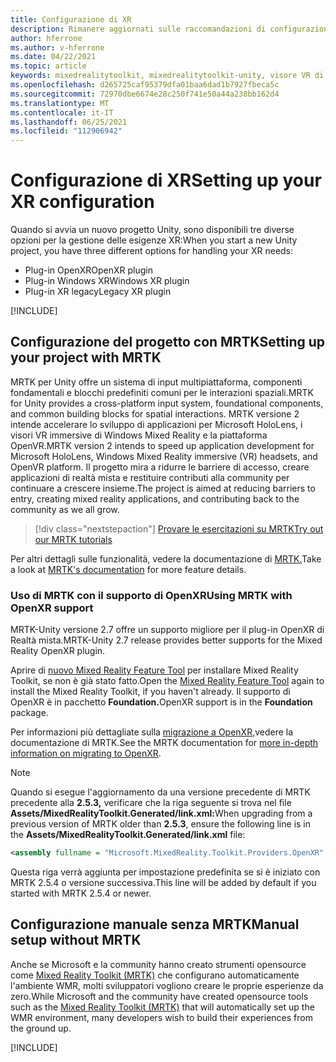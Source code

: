 ```yaml
---
title: Configurazione di XR
description: Rimanere aggiornati sulle raccomandazioni di configurazione di Unity XR più recenti per lo sviluppo di applicazioni HoloLens.
author: hferrone
ms.author: v-hferrone
ms.date: 04/22/2021
ms.topic: article
keywords: mixedrealitytoolkit, mixedrealitytoolkit-unity, visore VR di realtà mista, visore VR windows di realtà mista, visore VR di realtà virtuale, unity
ms.openlocfilehash: d265725caf95379dfa01baa6dad1b7927fbeca5c
ms.sourcegitcommit: 72970dbe6674e28c250f741e50a44a238bb162d4
ms.translationtype: MT
ms.contentlocale: it-IT
ms.lasthandoff: 06/25/2021
ms.locfileid: "112906942"
---
```

# <a name="setting-up-your-xr-configuration"></a><span data-ttu-id="1bae5-104">Configurazione di XR</span><span class="sxs-lookup"><span data-stu-id="1bae5-104">Setting up your XR configuration</span></span>

<span data-ttu-id="1bae5-105">Quando si avvia un nuovo progetto Unity, sono disponibili tre diverse opzioni per la gestione delle esigenze XR:</span><span class="sxs-lookup"><span data-stu-id="1bae5-105">When you start a new Unity project, you have three different options for handling your XR needs:</span></span> 
* <span data-ttu-id="1bae5-106">Plug-in OpenXR</span><span class="sxs-lookup"><span data-stu-id="1bae5-106">OpenXR plugin</span></span>
* <span data-ttu-id="1bae5-107">Plug-in Windows XR</span><span class="sxs-lookup"><span data-stu-id="1bae5-107">Windows XR plugin</span></span>
* <span data-ttu-id="1bae5-108">Plug-in XR legacy</span><span class="sxs-lookup"><span data-stu-id="1bae5-108">Legacy XR plugin</span></span>

[!INCLUDE[](includes/xr/intro.md)]

## <a name="setting-up-your-project-with-mrtk"></a><span data-ttu-id="1bae5-109">Configurazione del progetto con MRTK</span><span class="sxs-lookup"><span data-stu-id="1bae5-109">Setting up your project with MRTK</span></span>

<span data-ttu-id="1bae5-110">MRTK per Unity offre un sistema di input multipiattaforma, componenti fondamentali e blocchi predefiniti comuni per le interazioni spaziali.</span><span class="sxs-lookup"><span data-stu-id="1bae5-110">MRTK for Unity provides a cross-platform input system, foundational components, and common building blocks for spatial interactions.</span></span> <span data-ttu-id="1bae5-111">MRTK versione 2 intende accelerare lo sviluppo di applicazioni per Microsoft HoloLens, i visori VR immersive di Windows Mixed Reality e la piattaforma OpenVR.</span><span class="sxs-lookup"><span data-stu-id="1bae5-111">MRTK version 2 intends to speed up application development for Microsoft HoloLens, Windows Mixed Reality immersive (VR) headsets, and OpenVR platform.</span></span> <span data-ttu-id="1bae5-112">Il progetto mira a ridurre le barriere di accesso, creare applicazioni di realtà mista e restituire contributi alla community per continuare a crescere insieme.</span><span class="sxs-lookup"><span data-stu-id="1bae5-112">The project is aimed at reducing barriers to entry, creating mixed reality applications, and contributing back to the community as we all grow.</span></span>

> [!div class="nextstepaction"]
> [<span data-ttu-id="1bae5-113">Provare le esercitazioni su MRTK</span><span class="sxs-lookup"><span data-stu-id="1bae5-113">Try out our MRTK tutorials</span></span>](./tutorials/mr-learning-base-02.md?tabs=winxr)

<span data-ttu-id="1bae5-114">Per altri dettagli sulle funzionalità, vedere la documentazione di [MRTK.](/windows/mixed-reality/mrtk-unity)</span><span class="sxs-lookup"><span data-stu-id="1bae5-114">Take a look at [MRTK's documentation](/windows/mixed-reality/mrtk-unity) for more feature details.</span></span>

### <a name="using-mrtk-with-openxr-support"></a><span data-ttu-id="1bae5-115">Uso di MRTK con il supporto di OpenXR</span><span class="sxs-lookup"><span data-stu-id="1bae5-115">Using MRTK with OpenXR support</span></span>

<span data-ttu-id="1bae5-116">MRTK-Unity versione 2.7 offre un supporto migliore per il plug-in OpenXR di Realtà mista.</span><span class="sxs-lookup"><span data-stu-id="1bae5-116">MRTK-Unity 2.7 release provides better supports for the Mixed Reality OpenXR plugin.</span></span>

<span data-ttu-id="1bae5-117">Aprire di [nuovo Mixed Reality Feature Tool](welcome-to-mr-feature-tool.md) per installare Mixed Reality Toolkit, se non è già stato fatto.</span><span class="sxs-lookup"><span data-stu-id="1bae5-117">Open the [Mixed Reality Feature Tool](welcome-to-mr-feature-tool.md) again to install the Mixed Reality Toolkit, if you haven't already.</span></span> <span data-ttu-id="1bae5-118">Il supporto di OpenXR è in pacchetto **Foundation.**</span><span class="sxs-lookup"><span data-stu-id="1bae5-118">OpenXR support is in the **Foundation** package.</span></span>

<span data-ttu-id="1bae5-119">Per informazioni più dettagliate sulla [migrazione a OpenXR,](/windows/mixed-reality/mrtk-unity/configuration/getting-started-with-mrtk-and-xrsdk#configuring-mrtk-for-the-xr-sdk-pipeline)vedere la documentazione di MRTK.</span><span class="sxs-lookup"><span data-stu-id="1bae5-119">See the MRTK documentation for [more in-depth information on migrating to OpenXR](/windows/mixed-reality/mrtk-unity/configuration/getting-started-with-mrtk-and-xrsdk#configuring-mrtk-for-the-xr-sdk-pipeline).</span></span>

> [!NOTE]
> <span data-ttu-id="1bae5-120">Quando si esegue l'aggiornamento da una versione precedente di MRTK precedente alla **2.5.3,** verificare che la riga seguente si trova nel file **Assets/MixedRealityToolkit.Generated/link.xml:**</span><span class="sxs-lookup"><span data-stu-id="1bae5-120">When upgrading from a previous version of MRTK older than **2.5.3**, ensure the following line is in the **Assets/MixedRealityToolkit.Generated/link.xml** file:</span></span>
>
> ```xml
> <assembly fullname = "Microsoft.MixedReality.Toolkit.Providers.OpenXR" preserve="all"/>
> ```
>
> <span data-ttu-id="1bae5-121">Questa riga verrà aggiunta per impostazione predefinita se si è iniziato con MRTK 2.5.4 o versione successiva.</span><span class="sxs-lookup"><span data-stu-id="1bae5-121">This line will be added by default if you started with MRTK 2.5.4 or newer.</span></span>

## <a name="manual-setup-without-mrtk"></a><span data-ttu-id="1bae5-122">Configurazione manuale senza MRTK</span><span class="sxs-lookup"><span data-stu-id="1bae5-122">Manual setup without MRTK</span></span>

<span data-ttu-id="1bae5-123">Anche se Microsoft e la community hanno creato strumenti opensource come [Mixed Reality Toolkit (MRTK)](https://microsoft.github.io/MixedRealityToolkit-Unity/Documentation/Installation.html) che configurano automaticamente l'ambiente WMR, molti sviluppatori vogliono creare le proprie esperienze da zero.</span><span class="sxs-lookup"><span data-stu-id="1bae5-123">While Microsoft and the community have created opensource tools such as the [Mixed Reality Toolkit (MRTK)](https://microsoft.github.io/MixedRealityToolkit-Unity/Documentation/Installation.html) that will automatically set up the WMR environment, many developers wish to build their experiences from the ground up.</span></span>

[!INCLUDE[](includes/xr/manual-setup.md)]
